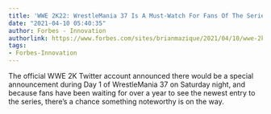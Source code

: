 ```yaml
---
title: 'WWE 2K22: WrestleMania 37 Is A Must-Watch For Fans Of The Series'
date: "2021-04-10 05:40:35"
author: Forbes - Innovation
authorlink: https://www.forbes.com/sites/brianmazique/2021/04/10/wwe-2k22-wrestlemania-37-is-a-must-watch-for-fans-of-the-series/
tags:
- Forbes-Innovation
---
```

The official WWE 2K Twitter account announced there would be a special announcement during Day 1 of WrestleMania 37 on Saturday night, and because fans have been waiting for over a year to see the newest entry to the series, there’s a chance something noteworthy is on the way.